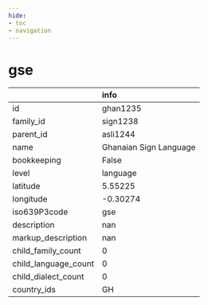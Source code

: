 ```yaml
---
hide:
- toc
- navigation
---
```

# gse
|                      | info                   |
|:---------------------|:-----------------------|
| id                   | ghan1235               |
| family_id            | sign1238               |
| parent_id            | asli1244               |
| name                 | Ghanaian Sign Language |
| bookkeeping          | False                  |
| level                | language               |
| latitude             | 5.55225                |
| longitude            | -0.30274               |
| iso639P3code         | gse                    |
| description          | nan                    |
| markup_description   | nan                    |
| child_family_count   | 0                      |
| child_language_count | 0                      |
| child_dialect_count  | 0                      |
| country_ids          | GH                     |